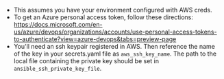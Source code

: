 * This assumes you have your environment configured with AWS creds.
* To get an Azure personal access token, follow these directions: https://docs.microsoft.com/en-us/azure/devops/organizations/accounts/use-personal-access-tokens-to-authenticate?view=azure-devops&tabs=preview-page
* You'll need an ssh keypair registered in AWS. Then reference the name of the key in your secrets.yaml file as `aws_ssh_key_name`. The path to the local file containing the private key should be set in `ansible_ssh_private_key_file`.
